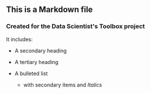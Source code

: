 ## This is a Markdown file

### Created for the Data Scientist's Toolbox project

It includes:

* A secondary heading

* A tertiary heading

* A bulleted list

    + with secondary items and *Italics*